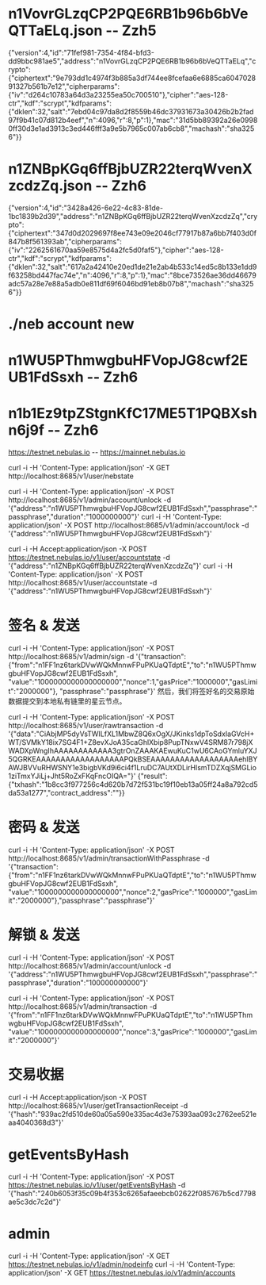 # n1VovrGLzqCP2PQE6RB1b96b6bVeQTTaELq.json -- Zzh5
{"version":4,"id":"71fef981-7354-4f84-bfd3-dd9bbc981ae5","address":"n1VovrGLzqCP2PQE6RB1b96b6bVeQTTaELq","crypto":{"ciphertext":"9e793dd1c4974f3b885a3df744ee8fcefaa6e6885ca604702891327b561b7e12","cipherparams":{"iv":"d264c10783a64d3a23255ea50c700510"},"cipher":"aes-128-ctr","kdf":"scrypt","kdfparams":{"dklen":32,"salt":"7ebd04c97da8d2f8559b46dc37931673a30426b2b2fad97f9b41c07d812b4eef","n":4096,"r":8,"p":1},"mac":"31d5bb89392a26e09980ff30d3e1ad3913c3ed446fff3a9e5b7965c007ab6cb8","machash":"sha3256"}}

# n1ZNBpKGq6ffBjbUZR22terqWvenXzcdzZq.json -- Zzh6
{"version":4,"id":"3428a426-6e22-4c83-81de-1bc1839b2d39","address":"n1ZNBpKGq6ffBjbUZR22terqWvenXzcdzZq","crypto":{"ciphertext":"347d0d2029697f8ee743e09e2046cf77917b87a6bb7f403d0f847b8f561393ab","cipherparams":{"iv":"2262561670aa59e8575d4a2fc5d0faf5"},"cipher":"aes-128-ctr","kdf":"scrypt","kdfparams":{"dklen":32,"salt":"617a2a42410e20ed1de21e2ab4b533c14ed5c8b133e1dd9f63258bd447fac74e","n":4096,"r":8,"p":1},"mac":"8bce73526ae36dd46679adc57a28e7e88a5adb0e811df69f6046bd91eb8b07b8","machash":"sha3256"}}

# ./neb account new
# n1WU5PThmwgbuHFVopJG8cwf2EUB1FdSsxh -- Zzh6

# n1b1Ez9tpZStgnKfC17ME5T1PQBXshn6j9f -- Zzh6

https://testnet.nebulas.io -- https://mainnet.nebulas.io

curl -i -H 'Content-Type: application/json' -X GET http://localhost:8685/v1/user/nebstate

curl -i -H 'Content-Type: application/json' -X POST http://localhost:8685/v1/admin/account/unlock -d '{"address":"n1WU5PThmwgbuHFVopJG8cwf2EUB1FdSsxh","passphrase":"passphrase","duration":"1000000000"}'
curl -i -H 'Content-Type: application/json' -X POST http://localhost:8685/v1/admin/account/lock -d '{"address":"n1WU5PThmwgbuHFVopJG8cwf2EUB1FdSsxh"}'

curl -i -H Accept:application/json -X POST https://testnet.nebulas.io/v1/user/accountstate -d '{"address":"n1ZNBpKGq6ffBjbUZR22terqWvenXzcdzZq"}'
curl -i -H 'Content-Type: application/json' -X POST http://localhost:8685/v1/user/accountstate -d '{"address":"n1WU5PThmwgbuHFVopJG8cwf2EUB1FdSsxh"}'

# 签名 & 发送
curl -i -H 'Content-Type: application/json' -X POST http://localhost:8685/v1/admin/sign -d '{"transaction":{"from":"n1FF1nz6tarkDVwWQkMnnwFPuPKUaQTdptE","to":"n1WU5PThmwgbuHFVopJG8cwf2EUB1FdSsxh", "value":"1000000000000000000","nonce":1,"gasPrice":"1000000","gasLimit":"2000000"}, "passphrase":"passphrase"}'
然后，我们将签好名的交易原始数据提交到本地私有链里的星云节点。

curl -i -H 'Content-Type: application/json' -X POST http://localhost:8685/v1/user/rawtransaction -d '{"data":"CiAbjMP5dyVsTWILfXL1MbwZ8Q6xOgX/JKinks1dpToSdxIaGVcH+WT/SVMkY18ix7SG4F1+Z8evXJoA35caGhlXbip8PupTNxwV4SRM87r798jXWADXpWngIhAAAAAAAAAAAA3gtrOnZAAAKAEwuKuC1wU6CAoGYmluYXJ5QGRKEAAAAAAAAAAAAAAAAAAPQkBSEAAAAAAAAAAAAAAAAAAehIBYAWJBVVuRHWSNY1e3bigbVKd9i6ci4f1LruDC7AUtXDLirHlsmTDZXqjSMGLio1ziTmxYJiLj+Jht5RoZxFKqFncOIQA="}'
{"result":{"txhash":"1b8cc3f977256c4d620b7d72f531bc19f10eb13a05ff24a8a792cd5da53a1277","contract_address":""}}

# 密码 & 发送
curl -i -H 'Content-Type: application/json' -X POST http://localhost:8685/v1/admin/transactionWithPassphrase -d '{"transaction":{"from":"n1FF1nz6tarkDVwWQkMnnwFPuPKUaQTdptE","to":"n1WU5PThmwgbuHFVopJG8cwf2EUB1FdSsxh", "value":"1000000000000000000","nonce":2,"gasPrice":"1000000","gasLimit":"2000000"},"passphrase":"passphrase"}'

# 解锁 & 发送
curl -i -H 'Content-Type: application/json' -X POST http://localhost:8685/v1/admin/account/unlock -d '{"address":"n1WU5PThmwgbuHFVopJG8cwf2EUB1FdSsxh","passphrase":"passphrase","duration":"100000000000"}'

curl -i -H 'Content-Type: application/json' -X POST http://localhost:8685/v1/admin/transaction -d '{"from":"n1FF1nz6tarkDVwWQkMnnwFPuPKUaQTdptE","to":"n1WU5PThmwgbuHFVopJG8cwf2EUB1FdSsxh", "value":"1000000000000000000","nonce":3,"gasPrice":"1000000","gasLimit":"2000000"}'

# 交易收据
curl -i -H Accept:application/json -X POST http://localhost:8685/v1/user/getTransactionReceipt -d '{"hash":"939ac2fd510de60a05a590e335ac4d3e75393aa093c2762ee521eaa4040368d3"}'

# getEventsByHash
curl -i -H 'Content-Type: application/json' -X POST https://testnet.nebulas.io/v1/user/getEventsByHash -d '{"hash":"240b6053f35c09b4f353c6265afaeebcb02622f085767b5cd7798ae5c3dc7c2d"}'


# admin
curl -i -H 'Content-Type: application/json' -X GET https://testnet.nebulas.io/v1/admin/nodeinfo
curl -i -H 'Content-Type: application/json' -X GET https://testnet.nebulas.io/v1/admin/accounts

